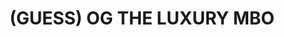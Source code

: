 ---
title: "(GUESS) OG THE LUXURY MBO"
url: /jalandhar/guess-og-the-luxury-mbo/
shop: supermarket
---